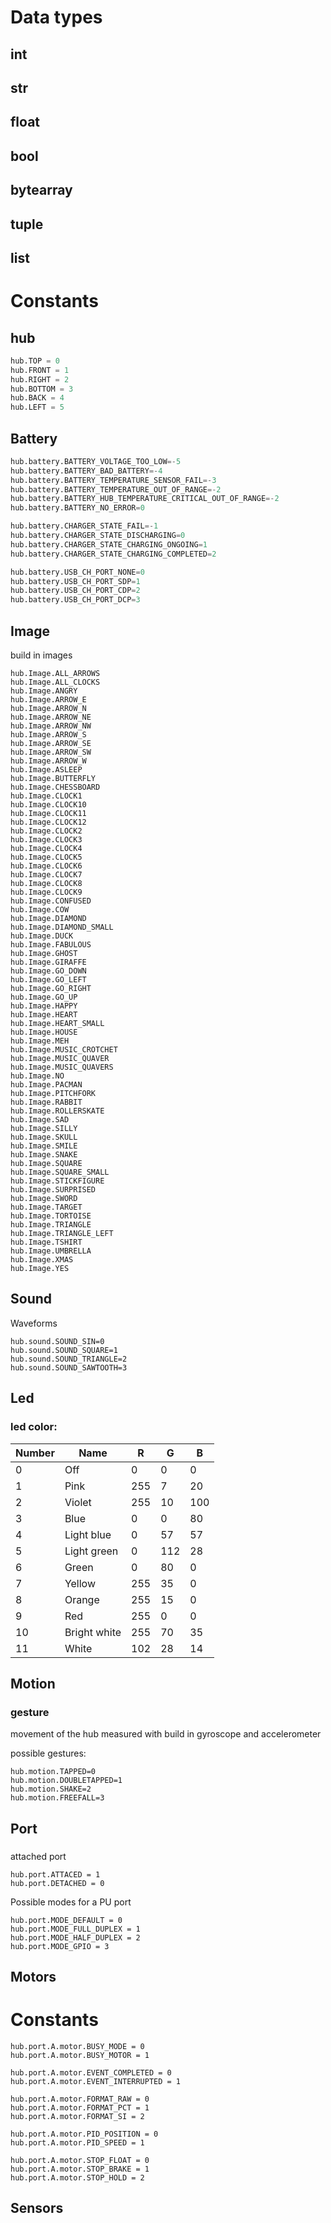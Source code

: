 # Data types

## int

## str

## float

## bool

## bytearray

## tuple

## list

# Constants

## hub

``` python
hub.TOP = 0
hub.FRONT = 1
hub.RIGHT = 2
hub.BOTTOM = 3
hub.BACK = 4
hub.LEFT = 5
```

## Battery


``` python
hub.battery.BATTERY_VOLTAGE_TOO_LOW=-5  
hub.battery.BATTERY_BAD_BATTERY=-4
hub.battery.BATTERY_TEMPERATURE_SENSOR_FAIL=-3
hub.battery.BATTERY_TEMPERATURE_OUT_OF_RANGE=-2
hub.battery.BATTERY_HUB_TEMPERATURE_CRITICAL_OUT_OF_RANGE=-2
hub.battery.BATTERY_NO_ERROR=0
```

``` python
hub.battery.CHARGER_STATE_FAIL=-1  
hub.battery.CHARGER_STATE_DISCHARGING=0
hub.battery.CHARGER_STATE_CHARGING_ONGOING=1  
hub.battery.CHARGER_STATE_CHARGING_COMPLETED=2
```

``` python
hub.battery.USB_CH_PORT_NONE=0
hub.battery.USB_CH_PORT_SDP=1
hub.battery.USB_CH_PORT_CDP=2
hub.battery.USB_CH_PORT_DCP=3                 
```

## Image

build in images
```
hub.Image.ALL_ARROWS
hub.Image.ALL_CLOCKS      
hub.Image.ANGRY           
hub.Image.ARROW_E         
hub.Image.ARROW_N
hub.Image.ARROW_NE        
hub.Image.ARROW_NW        
hub.Image.ARROW_S         
hub.Image.ARROW_SE
hub.Image.ARROW_SW        
hub.Image.ARROW_W         
hub.Image.ASLEEP          
hub.Image.BUTTERFLY
hub.Image.CHESSBOARD      
hub.Image.CLOCK1          
hub.Image.CLOCK10         
hub.Image.CLOCK11
hub.Image.CLOCK12         
hub.Image.CLOCK2          
hub.Image.CLOCK3          
hub.Image.CLOCK4
hub.Image.CLOCK5          
hub.Image.CLOCK6          
hub.Image.CLOCK7          
hub.Image.CLOCK8
hub.Image.CLOCK9          
hub.Image.CONFUSED        
hub.Image.COW             
hub.Image.DIAMOND
hub.Image.DIAMOND_SMALL   
hub.Image.DUCK            
hub.Image.FABULOUS        
hub.Image.GHOST
hub.Image.GIRAFFE         
hub.Image.GO_DOWN         
hub.Image.GO_LEFT         
hub.Image.GO_RIGHT
hub.Image.GO_UP           
hub.Image.HAPPY           
hub.Image.HEART           
hub.Image.HEART_SMALL
hub.Image.HOUSE           
hub.Image.MEH             
hub.Image.MUSIC_CROTCHET  
hub.Image.MUSIC_QUAVER
hub.Image.MUSIC_QUAVERS   
hub.Image.NO              
hub.Image.PACMAN          
hub.Image.PITCHFORK
hub.Image.RABBIT          
hub.Image.ROLLERSKATE     
hub.Image.SAD             
hub.Image.SILLY
hub.Image.SKULL           
hub.Image.SMILE           
hub.Image.SNAKE           
hub.Image.SQUARE
hub.Image.SQUARE_SMALL    
hub.Image.STICKFIGURE     
hub.Image.SURPRISED       
hub.Image.SWORD
hub.Image.TARGET          
hub.Image.TORTOISE        
hub.Image.TRIANGLE        
hub.Image.TRIANGLE_LEFT
hub.Image.TSHIRT          
hub.Image.UMBRELLA        
hub.Image.XMAS            
hub.Image.YES
```

## Sound

Waveforms

``` 
hub.sound.SOUND_SIN=0       
hub.sound.SOUND_SQUARE=1
hub.sound.SOUND_TRIANGLE=2
hub.sound.SOUND_SAWTOOTH=3
```

## Led

### led color:

|Number |Name                 |R   |G   |B  |
|-------|---------------------|----|----|---|
|0      |Off                  |0   |0   |0  |
|1      |Pink                 |255 |7   |20 |
|2      |Violet               |255 |10  |100|    
|3      |Blue                 |0   |0   |80 |
|4      |Light blue           |0   |57  |57 |
|5      |Light green          |0   |112 |28 |
|6      |Green                |0   |80  |0  |
|7      |Yellow               |255 |35  |0  |
|8      |Orange               |255 |15  |0  |
|9      |Red                  |255 |0   |0  |  
|10     |Bright white         |255 |70  |35 |
|11     |White                |102 |28  |14 |


## Motion

### gesture

movement of the hub measured with build in gyroscope and accelerometer

possible gestures:

```
hub.motion.TAPPED=0
hub.motion.DOUBLETAPPED=1
hub.motion.SHAKE=2
hub.motion.FREEFALL=3
```

## Port

###

attached port

```
hub.port.ATTACED = 1
hub.port.DETACHED = 0
```

Possible modes for a PU port

```
hub.port.MODE_DEFAULT = 0
hub.port.MODE_FULL_DUPLEX = 1
hub.port.MODE_HALF_DUPLEX = 2
hub.port.MODE_GPIO = 3
```


## Motors

# Constants

```
hub.port.A.motor.BUSY_MODE = 0
hub.port.A.motor.BUSY_MOTOR = 1
```


```
hub.port.A.motor.EVENT_COMPLETED = 0
hub.port.A.motor.EVENT_INTERRUPTED = 1
```

```
hub.port.A.motor.FORMAT_RAW = 0
hub.port.A.motor.FORMAT_PCT = 1
hub.port.A.motor.FORMAT_SI = 2
```

```
hub.port.A.motor.PID_POSITION = 0
hub.port.A.motor.PID_SPEED = 1
```


```
hub.port.A.motor.STOP_FLOAT = 0
hub.port.A.motor.STOP_BRAKE = 1
hub.port.A.motor.STOP_HOLD = 2
```


## Sensors

